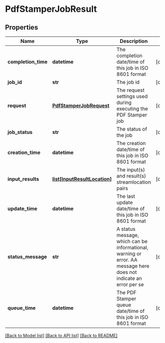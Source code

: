 # PdfStamperJobResult

## Properties
Name | Type | Description | Notes
------------ | ------------- | ------------- | -------------
**completion_time** | **datetime** | The completion date/time of this job in ISO 8601 format | [optional] 
**job_id** | **str** | The job id | [optional] 
**request** | [**PdfStamperJobRequest**](PdfStamperJobRequest.md) | The request settings used during executing the PDF Stamper job | [optional] 
**job_status** | **str** | The status of the job | [optional] 
**creation_time** | **datetime** | The creation date/time of this job in ISO 8601 format | [optional] 
**input_results** | [**list[InputResultLocation]**](InputResultLocation.md) | The input(s) and result(s) streamlocation pairs | [optional] 
**update_time** | **datetime** | The last update date/time of this job in ISO 8601 format | [optional] 
**status_message** | **str** | A status message, which can be informational, warning or error. AA message here does not indicate an error per se | [optional] 
**queue_time** | **datetime** | The PDF Stamper queue date/time of this job in ISO 8601 format | [optional] 

[[Back to Model list]](../README.md#documentation-for-models) [[Back to API list]](../README.md#documentation-for-api-endpoints) [[Back to README]](../README.md)


